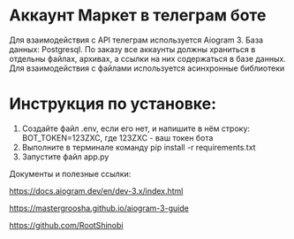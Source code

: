 # Аккаунт Маркет в телеграм боте

 Для взаимодействия с API телеграм используется Aiogram 3. База данных: Postgresql. По заказу все аккаунты должны храниться в отдельны файлах, архивах, а ссылки на них содержаться в базе данных. Для взаимодействия с файлами используется асинхронные библиотеки

# Инструкция по установке:

1) Создайте файл .env, если его нет, и напишите в нём строку: BOT_TOKEN=123ZXC, где 123ZXC - ваш токен бота
2) Выполните в терминале команду pip install -r requirements.txt
3) Запустите файл app.py

Документы и полезные ссылки:

https://docs.aiogram.dev/en/dev-3.x/index.html

https://mastergroosha.github.io/aiogram-3-guide

https://github.com/RootShinobi
